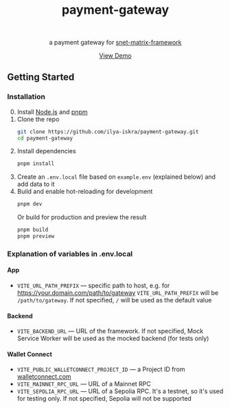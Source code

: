 <div align="center">
  <h1 align="center">payment-gateway</h1>
  <br />
  <p align="center">
    a payment gateway for <a href="https://github.com/tensved/snet-matrix-framework">snet-matrix-framework</a>
  </p>
  <a href="https://ilya-iskra.github.io/payment-gateway/?id=1">View Demo</a>
  <br />
</div>

## Getting Started

### Installation

0. Install [Node.js](https://nodejs.org/en/download/package-manager) and [pnpm](https://pnpm.io/installation)
1. Clone the repo
   ```sh
   git clone https://github.com/ilya-iskra/payment-gateway.git
   cd payment-gateway
   ```
2. Install dependencies
   ```sh
   pnpm install
   ```
3. Create an `.env.local` file based on `example.env` (explained below) and add data to it
4. Build and enable hot-reloading for development
   ```sh
   pnpm dev
   ```
   Or build for production and preview the result
   ```sh
   pnpm build
   pnpm preview
   ```

### Explanation of variables in .env.local

#### App

- `VITE_URL_PATH_PREFIX` — specific path to host, e.g. for https://your.domain.com/path/to/gateway `VITE_URL_PATH_PREFIX` will be `/path/to/gateway`. If not specified, `/` will be used as the default value

#### Backend

- `VITE_BACKEND_URL` — URL of the framework. If not specified, Mock Service Worker will be used as the mocked backend (for tests only)

#### Wallet Connect

- `VITE_PUBLIC_WALLETCONNECT_PROJECT_ID` — a Project ID from [walletconnect.com](https://walletconnect.com)
- `VITE_MAINNET_RPC_URL` — URL of a Mainnet RPC
- `VITE_SEPOLIA_RPC_URL` — URL of a Sepolia RPC. It's a testnet, so it's used for testing only. If not specified, Sepolia will not be supported
